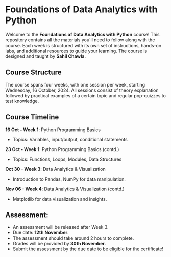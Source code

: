 # Foundations of Data Analytics with Python

Welcome to the **Foundations of Data Analytics with Python** course! This repository contains all the materials you'll need to follow along with the course. Each week is structured with its own set of instructions, hands-on labs, and additional resources to guide your learning. The course is designed and taught by **Sahil Chawla**.

## Course Structure
The course spans four weeks, with one session per week, starting Wednesday, 16 October, 2024. All sessions consist of theory explanation followed by practical examples of a certain topic and regular pop-quizzes to test knowledge.

## Course Timeline

**16 Oct - Week 1**: Python Programming Basics
- Topics: Variables, input/output, conditional statements

**23 Oct - Week 1**: Python Programming Basics (contd.)
- Topics: Functions, Loops, Modules, Data Structures
  
**Oct 30 - Week 3**: Data Analytics & Visualization
- Introduction to Pandas, NumPy for data manipulation.

**Nov 06 - Week 4**: Data Analytics & Visualization (contd.)
- Matplotlib for data visualization and insights.
  
## Assessment:
  - An assessment will be released after Week 3.
  - Due date: **12th November**.
  - The assessment should take around 2 hours to complete.
  - Grades will be provided by **30th November**.
  - Submit the assessment by the due date to be eligible for the certificate!

